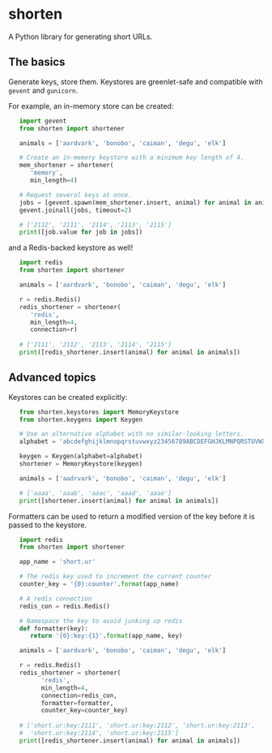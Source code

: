# shorten
A Python library for generating short URLs.

## The basics

Generate keys, store them. Keystores are greenlet-safe and compatible with
`gevent` and `gunicorn`.

For example, an in-memory store can be created:

```python   
   import gevent
   from shorten import shortener   

   animals = ['aardvark', 'bonobo', 'caiman', 'degu', 'elk']   

   # Create an in-memory keystore with a minimum key length of 4.
   mem_shortener = shortener(
      'memory', 
      min_length=4)

   # Request several keys at once.
   jobs = [gevent.spawn(mem_shortener.insert, animal) for animal in animals]
   gevent.joinall(jobs, timeout=2)

   # ['2112', '2111', '2114', '2113', '2115']
   print([job.value for job in jobs])
```

and a Redis-backed keystore as well!

```python   
   import redis
   from shorten import shortener

   animals = ['aardvark', 'bonobo', 'caiman', 'degu', 'elk']   

   r = redis.Redis()
   redis_shortener = shortener(
      'redis', 
      min_length=4, 
      connection=r)
   
   # ['2111', '2112', '2113', '2114', '2115']
   print([redis_shortener.insert(animal) for animal in animals])
```

## Advanced topics

Keystores can be created explicitly:

```python
   from shorten.keystores import MemoryKeystore
   from shorten.keygens import Keygen

   # Use an alternative alphabet with no similar-looking letters.
   alphabet = 'abcdefghijklmnopqrstuvwxyz23456789ABCDEFGHJKLMNPQRSTUVWXYZ'

   keygen = Keygen(alphabet=alphabet)
   shortener = MemoryKeystore(keygen)

   animals = ['aadrvark', 'bonobo', 'caiman', 'degu', 'elk']

   # ['aaaa', 'aaab', 'aaac', 'aaad', 'aaae']
   print([shortener.insert(animal) for animal in animals])
```

Formatters can be used to return a modified version of the key before it is passed to the keystore.

```python
   import redis
   from shorten import shortener

   app_name = 'short.ur'

   # The redis key used to increment the current counter
   counter_key = '{0}:counter'.format(app_name)

   # A redis connection
   redis_con = redis.Redis()

   # Namespace the key to avoid junking up redis
   def formatter(key):
      return '{0}:key:{1}'.format(app_name, key)

   animals = ['aardvark', 'bonobo', 'caiman', 'degu', 'elk']   

   r = redis.Redis()
   redis_shortener = shortener(
         'redis', 
         min_length=4, 
         connection=redis_con, 
         formatter=formatter, 
         counter_key=counter_key)
   
   # ['short.ur:key:2111', 'short.ur:key:2112', 'short.ur:key:2113', 
   #  'short.ur:key:2114', 'short.ur:key:2115']
   print([redis_shortener.insert(animal) for animal in animals])
```
